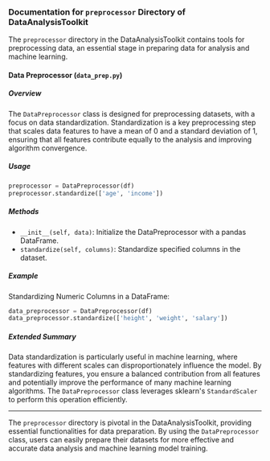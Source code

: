 ### Documentation for `preprocessor` Directory of DataAnalysisToolkit

The `preprocessor` directory in the DataAnalysisToolkit contains tools for preprocessing data, an essential stage in preparing data for analysis and machine learning.

#### Data Preprocessor (`data_prep.py`)

##### Overview

The `DataPreprocessor` class is designed for preprocessing datasets, with a focus on data standardization. Standardization is a key preprocessing step that scales data features to have a mean of 0 and a standard deviation of 1, ensuring that all features contribute equally to the analysis and improving algorithm convergence.

##### Usage

```python
preprocessor = DataPreprocessor(df)
preprocessor.standardize(['age', 'income'])
```

##### Methods

- `__init__(self, data)`: Initialize the DataPreprocessor with a pandas DataFrame.
- `standardize(self, columns)`: Standardize specified columns in the dataset.

##### Example

Standardizing Numeric Columns in a DataFrame:

```python
data_preprocessor = DataPreprocessor(df)
data_preprocessor.standardize(['height', 'weight', 'salary'])
```

##### Extended Summary

Data standardization is particularly useful in machine learning, where features with different scales can disproportionately influence the model. By standardizing features, you ensure a balanced contribution from all features and potentially improve the performance of many machine learning algorithms. The `DataPreprocessor` class leverages sklearn's `StandardScaler` to perform this operation efficiently.

---

The `preprocessor` directory is pivotal in the DataAnalysisToolkit, providing essential functionalities for data preparation. By using the `DataPreprocessor` class, users can easily prepare their datasets for more effective and accurate data analysis and machine learning model training.
